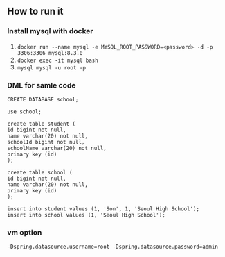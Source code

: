 ## How to run it

### Install mysql with docker
1. ```docker run --name mysql -e MYSQL_ROOT_PASSWORD=<password> -d -p 3306:3306 mysql:8.3.0```
2. ```docker exec -it mysql bash```
3. ```mysql mysql -u root -p```

### DML for samle code
```
CREATE DATABASE school;
```

```mysql
use school;
```

```mysql
create table student (
id bigint not null,
name varchar(20) not null,
schoolId bigint not null,
schoolName varchar(20) not null,
primary key (id)
);
```

```mysql
create table school (
id bigint not null,
name varchar(20) not null,
primary key (id)
);
```
```mysql
insert into student values (1, 'Son', 1, 'Seoul High School');
insert into school values (1, 'Seoul High School');
```

### vm option
```
-Dspring.datasource.username=root -Dspring.datasource.password=admin
```
